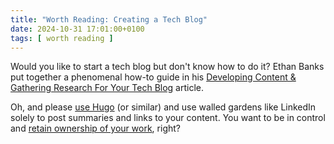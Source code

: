```yaml
---
title: "Worth Reading: Creating a Tech Blog"
date: 2024-10-31 17:01:00+0100
tags: [ worth reading ]
---
```

Would you like to start a tech blog but don't know how to do it? Ethan Banks put together a phenomenal how-to guide in his [Developing Content &amp; Gathering Research For Your Tech Blog](https://packetpushers.net/blog/developing-content-gathering-research-for-your-tech-blog/) article.

Oh, and please [use Hugo](https://blog.ipspace.net/2022/11/worth-reading-another-hugo-based-blog/) (or similar) and use walled gardens like LinkedIn solely to post summaries and links to your content. You want to be in control and [retain ownership of your work](https://blog.ipspace.net/2021/04/own-your-content/), right?
